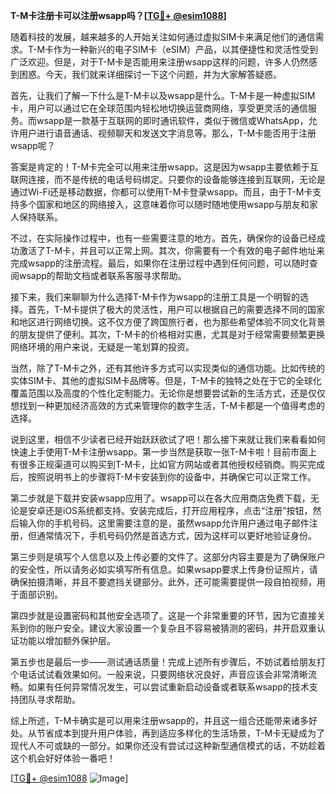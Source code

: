 **T-M卡注册卡可以注册wsapp吗？[[TG💪+ @esim1088](https://t.me/s/esim1088)]**

随着科技的发展，越来越多的人开始关注如何通过虚拟SIM卡来满足他们的通信需求。T-M卡作为一种新兴的电子SIM卡（eSIM）产品，以其便捷性和灵活性受到广泛欢迎。但是，对于T-M卡是否能用来注册wsapp这样的问题，许多人仍然感到困惑。今天，我们就来详细探讨一下这个问题，并为大家解答疑惑。

首先，让我们了解一下什么是T-M卡以及wsapp是什么。T-M卡是一种虚拟SIM卡，用户可以通过它在全球范围内轻松地切换运营商网络，享受更灵活的通信服务。而wsapp是一款基于互联网的即时通讯软件，类似于微信或WhatsApp，允许用户进行语音通话、视频聊天和发送文字消息等。那么，T-M卡能否用于注册wsapp呢？

答案是肯定的！T-M卡完全可以用来注册wsapp。这是因为wsapp主要依赖于互联网连接，而不是传统的电话号码绑定。只要你的设备能够连接到互联网，无论是通过Wi-Fi还是移动数据，你都可以使用T-M卡登录wsapp。而且，由于T-M卡支持多个国家和地区的网络接入，这意味着你可以随时随地使用wsapp与朋友和家人保持联系。

不过，在实际操作过程中，也有一些需要注意的地方。首先，确保你的设备已经成功激活了T-M卡，并且可以正常上网。其次，你需要有一个有效的电子邮件地址来完成wsapp的注册流程。最后，如果你在注册过程中遇到任何问题，可以随时查阅wsapp的帮助文档或者联系客服寻求帮助。

接下来，我们来聊聊为什么选择T-M卡作为wsapp的注册工具是一个明智的选择。首先，T-M卡提供了极大的灵活性，用户可以根据自己的需要选择不同的国家和地区进行网络切换。这不仅方便了跨国旅行者，也为那些希望体验不同文化背景的朋友提供了便利。其次，T-M卡的价格相对实惠，尤其是对于经常需要频繁更换网络环境的用户来说，无疑是一笔划算的投资。

当然，除了T-M卡之外，还有其他许多方式可以实现类似的通信功能。比如传统的实体SIM卡、其他的虚拟SIM卡品牌等。但是，T-M卡的独特之处在于它的全球化覆盖范围以及高度的个性化定制能力。无论你是想要尝试新的生活方式，还是仅仅想找到一种更加经济高效的方式来管理你的数字生活，T-M卡都是一个值得考虑的选择。

说到这里，相信不少读者已经开始跃跃欲试了吧！那么接下来就让我们来看看如何快速上手使用T-M卡注册wsapp。第一步当然是获取一张T-M卡啦！目前市面上有很多正规渠道可以购买到T-M卡，比如官方网站或者其他授权经销商。购买完成后，按照说明书上的步骤将T-M卡安装到你的设备中，并确保它可以正常工作。

第二步就是下载并安装wsapp应用了。wsapp可以在各大应用商店免费下载，无论是安卓还是iOS系统都支持。安装完成后，打开应用程序，点击“注册”按钮，然后输入你的手机号码。这里需要注意的是，虽然wsapp允许用户通过电子邮件注册，但通常情况下，手机号码仍然是首选方式，因为这样可以更好地验证身份。

第三步则是填写个人信息以及上传必要的文件了。这部分内容主要是为了确保账户的安全性，所以请务必如实填写所有信息。如果wsapp要求上传身份证照片，请确保拍摄清晰，并且不要遮挡关键部分。此外，还可能需要提供一段自拍视频，用于面部识别。

第四步就是设置密码和其他安全选项了。这是一个非常重要的环节，因为它直接关系到你的账户安全。建议大家设置一个复杂且不容易被猜测的密码，并开启双重认证功能以增加额外保护层。

第五步也是最后一步——测试通话质量！完成上述所有步骤后，不妨试着给朋友打个电话试试看效果如何。一般来说，只要网络状况良好，声音应该会非常清晰流畅。如果有任何异常情况发生，可以尝试重新启动设备或者联系wsapp的技术支持团队寻求帮助。

综上所述，T-M卡确实是可以用来注册wsapp的，并且这一组合还能带来诸多好处。从节省成本到提升用户体验，再到适应多样化的生活场景，T-M卡无疑成为了现代人不可或缺的一部分。如果你还没有尝试过这种新型通信模式的话，不妨趁着这个机会好好体验一番吧！

[[TG💪+ @esim1088](https://t.me/s/esim1088) ![Image](https://i.postimg.cc/4NQfJmqS/Snipaste-2025-05-13-00-14-12.png)]